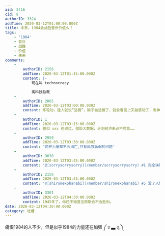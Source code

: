 ```yaml
---
aid: 3416
cid: 9
authorID: 3324
addTime: 2020-03-12T01:00:00.000Z
title: 未来，1984会战胜普世价值么？
tags:
    - '1984'
    - 普世
    - 战胜
    - 价值
    - 未来
comments:
    -
        authorID: 2156
        addTime: 2020-03-12T01:15:00.000Z
        content: |-
            现在叫 technocracy

            高科技独裁
    -
        authorID: 2805
        addTime: 2020-03-12T03:00:00.000Z
        content: 练轮功，逢人就说“活摘”，脑子被活摘了，就会看见上天被感动了，发神威了，天灭开始了。
    -
        authorID: 1
        addTime: 2020-03-12T03:15:00.000Z
        content: 貌似 xxx 也说过，借助大数据，计划经济未必不可能……
    -
        authorID: 2959
        addTime: 2020-03-12T03:30:00.000Z
        content: '两种力量都不会消亡,只有孰强孰弱的问题'
    -
        authorID: 3030
        addTime: 2020-03-12T03:45:00.000Z
        content: '@[sorrysorrysorry](/member/sorrysorrysorry) #1 完全抹除人类意志的人工智能独裁我反倒推崇。'
    -
        authorID: 2156
        addTime: 2020-03-12T03:45:00.000Z
        content: "@[shironekohanabi](/member/shironekohanabi) #5 没了人性 毛科技发展都没了。大家最后全都变成人肉电池\U0001F50B"
    -
        authorID: 3301
        addTime: 2020-03-12T04:30:00.000Z
        content: 1945年了，你还不知道法西斯会不会胜利。
date: 2020-03-12T04:30:00.000Z
category: 吐槽
---
```


痛恨1984的人不少，但是似乎1984的力量还在加强 ༼ ಠ ▃ ಠೃ ༽
